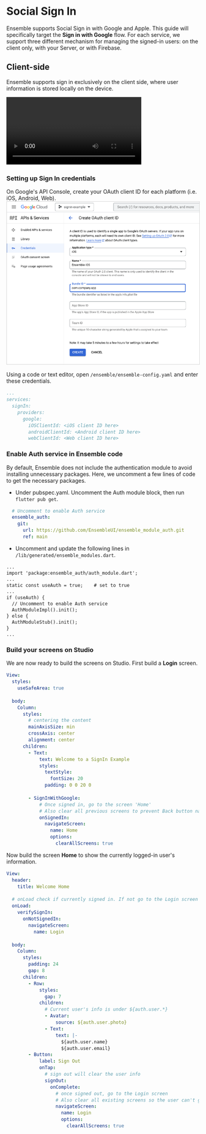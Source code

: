 # Social Sign In

Ensemble supports Social Sign in with Google and Apple. This guide will specifically target the **Sign in with Google** flow.
For each service, we support three different mechanism for managing the signed-in users: on the client only, with your Server, or with Firebase.

## Client-side
Ensemble supports sign in exclusively on the client side, where user information is stored locally on the device.

<video width="70%"  controls>
  <source src="/images/signin-client.mov" type="video/mp4">
  <source src="movie.ogg" type="video/ogg">
  Your browser does not support the video tag.
</video>

### Setting up Sign In credentials
On Google's API Console, create your OAuth client ID for each platform (i.e. iOS, Android, Web).
<img src="/images/signin-google1.png" alt="Google iOS client ID" style="border: solid 1px lightgrey" />

Using a code or text editor, open `/ensemble/ensemble-config.yaml` and enter these credentials.

```yaml
...
services:
  signIn:
    providers:
      google:
        iOSClientId: <iOS client ID here>
        androidClientId: <Android client ID here>
        webClientId: <Web client ID here>
```

### Enable Auth service in Ensemble code

By default, Ensemble does not include the authentication module to avoid installing unnecessary packages. Here, we uncomment a few lines of code to get the necessary packages.

* Under pubspec.yaml. Uncomment the Auth module block, then run `flutter pub get`.
```yaml
  # Uncomment to enable Auth service
  ensemble_auth:
    git:
      url: https://github.com/EnsembleUI/ensemble_module_auth.git
      ref: main
```

* Uncomment and update the following lines in `/lib/generated/ensemble_modules.dart`.
```
...
import 'package:ensemble_auth/auth_module.dart';
...
static const useAuth = true;    # set to true
...
if (useAuth) {
  // Uncomment to enable Auth service
  AuthModuleImpl().init();
} else {
  AuthModuleStub().init();
}
...
```

### Build your screens on Studio
We are now ready to build the screens on Studio. First build a **Login** screen.

```yaml
View:
  styles:
    useSafeArea: true

  body:
    Column:
      styles:
        # centering the content
        mainAxisSize: min
        crossAxis: center
        alignment: center
      children:
        - Text:
            text: Welcome to a SignIn Example
            styles:
              textStyle:
                fontSize: 20
              padding: 0 0 20 0

        - SignInWithGoogle:
            # Once signed in, go to the screen 'Home' 
            # Also clear all previous screens to prevent Back button navigation
            onSignedIn:
              navigateScreen:
                name: Home
                options:
                  clearAllScreens: true
```
Now build the screen **Home** to show the currently logged-in user's information.

```yaml
View:
  header:
    title: Welcome Home
  
  # onLoad check if currently signed in. If not go to the Login screen
  onLoad:
    verifySignIn:
      onNotSignedIn:
        navigateScreen:
          name: Login

  body:
    Column:
      styles:
        padding: 24
        gap: 8
      children:
        - Row:
            styles:
              gap: 7
            children:
              # Current user's info is under ${auth.user.*}
              - Avatar:
                  source: ${auth.user.photo}
              - Text:
                  text: |-
                    ${auth.user.name}
                    ${auth.user.email}
        - Button:
            label: Sign Out
            onTap:
              # sign out will clear the user info
              signOut:
                onComplete:
                  # once signed out, go to the Login screen
                  # Also clear all existing screens so the user can't go back
                  navigateScreen:
                    name: Login
                    options:
                      clearAllScreens: true
```